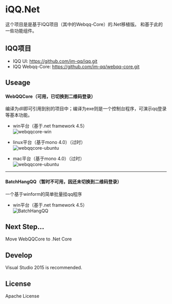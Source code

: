 iQQ.Net
=======
这个项目是是基于IQQ项目（其中的Webqq-Core）的.Net移植版。
和基于此的一些功能组件。

IQQ项目
---
* IQQ UI: https://github.com/im-qq/iqq.git
* IQQ Webqq-Core: https://github.com/im-qq/webqq-core.git

Useage
------------
#### WebQQCore（可用，已切换到二维码登录）
编译为dll即可引用到别的项目中；编译为exe则是一个控制台程序，可演示qq登录等基本功能。
* win平台（基于.net framework 4.5）  
![webqqcore-win](https://raw.githubusercontent.com/huoshan12345/iQQ.Net/master/pic/webqqcore-win.png)

* linux平台（基于mono 4.0）（过时）  
![webqqcore-ubuntu](https://raw.githubusercontent.com/huoshan12345/iQQ.Net/master/pic/webqqcore-ubuntu.png)

* mac平台（基于mono 4.0）（过时）  
![webqqcore-ubuntu](https://raw.githubusercontent.com/huoshan12345/iQQ.Net/master/pic/webqqcore-mac.png)
----
#### BatchHangQQ（暂时不可用，因还未切换到二维码登录）
一个基于winform的简单批量挂qq程序
* win平台（基于.net framework 4.5）  
![BatchHangQQ](https://raw.githubusercontent.com/huoshan12345/iQQ.Net/master/pic/BatchHangQQ.png)

Next Step...
------------
Move WebQQCore to .Net Core

Develop
------------
Visual Studio 2015 is recommended.

License
------------
Apache License
